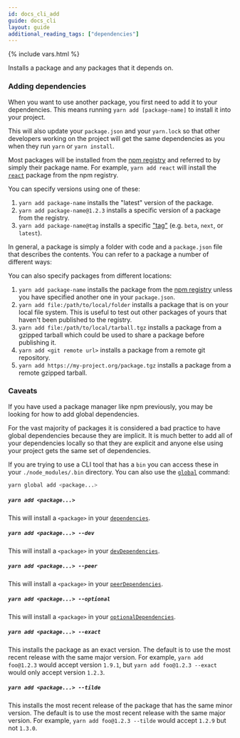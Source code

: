 ```yaml
---
id: docs_cli_add
guide: docs_cli
layout: guide
additional_reading_tags: ["dependencies"]
---
```


{% include vars.html %}

<p class="lead">Installs a package and any packages that it depends on.</p>

### Adding dependencies <a class="toc" id="toc-adding-dependencies" href="#toc-adding-dependencies"></a>

When you want to use another package, you first need to add it to your
dependencies. This means running `yarn add [package-name]` to install it into
your project.

This will also update your `package.json` and your `yarn.lock` so that other
developers working on the project will get the same dependencies as you when
they run `yarn` or `yarn install`.

Most packages will be installed from the [npm registry](https://www.npmjs.com/)
and referred to by simply their package name. For example, `yarn add react`
will install the [`react`](https://www.npmjs.com/package/react) package from
the npm registry.

You can specify versions using one of these:

1. `yarn add package-name` installs the "latest" version of the package.
2. `yarn add package-name@1.2.3` installs a specific version of a package from
  the registry.
3. `yarn add package-name@tag` installs a specific
  ["tag"]({{url_base}}/docs/cli/tag) (e.g. `beta`, `next`, or `latest`).

In general, a package is simply a folder with code and a `package.json` file
that describes the contents. You can refer to a package a number of different
ways:

You can also specify packages from different locations:

1. `yarn add package-name` installs the package from the
  [npm registry](https://www.npmjs.com/) unless you have specified another one
  in your `package.json`.
2. `yarn add file:/path/to/local/folder` installs a package that is on your
  local file system. This is useful to test out other packages of yours that
  haven't been published to the registry.
3. `yarn add file:/path/to/local/tarball.tgz` installs a package from a gzipped
  tarball which could be used to share a package before publishing it.
4. `yarn add <git remote url>` installs a package from a remote git repository.
5. `yarn add https://my-project.org/package.tgz` installs a package from a
  remote gzipped tarball.

### Caveats <a class="toc" id="toc-caveats" href="#toc-caveats"></a>

If you have used a package manager like npm previously, you may be looking for
how to add global dependencies.

For the vast majority of packages it is considered a bad practice to have
global dependencies because they are implicit. It is much better to add
all of your dependencies locally so that they are explicit and anyone else
using your project gets the same set of dependencies.

If you are trying to use a CLI tool that has a `bin` you can access these in
your `./node_modules/.bin` directory. You can also use the
[`global`]({{url_base}}/docs/cli/global) command:

```sh
yarn global add <package...>
```

##### `yarn add <package...>` <a class="toc" id="toc-yarn-add" href="#toc-yarn-add"></a>

This will install a `<package>` in your
[`dependencies`]({{url_base}}/docs/dependency-types#toc-dependencies).

##### `yarn add <package...> --dev` <a class="toc" id="toc-yarn-add-dev" href="#toc-yarn-add-dev"></a>

This will install a `<package>` in your
[`devDependencies`]({{url_base}}/docs/dependency-types#toc-dev-dependencies).

##### `yarn add <package...> --peer` <a class="toc" id="toc-yarn-add-peer" href="#toc-yarn-add-peer"></a>

This will install a `<package>` in your
[`peerDependencies`]({{url_base}}/docs/dependency-types#toc-peer-dependencies).

##### `yarn add <package...> --optional` <a class="toc" id="toc-yarn-add-optional" href="#toc-yarn-add-optional"></a>

This will install a `<package>` in your
[`optionalDependencies`]({{url_base}}/docs/dependency-types#toc-optional-dependencies).

##### `yarn add <package...> --exact` <a class="toc" id="toc-yarn-add-exact" href="#toc-yarn-add-exact"></a>

This installs the package as an exact version. The default is to use the most
recent release with the same major version. For example, `yarn add foo@1.2.3`
would accept version `1.9.1`, but `yarn add foo@1.2.3 --exact` would only
accept version `1.2.3`.

##### `yarn add <package...> --tilde` <a class="toc" id="toc-yarn-add-tilde" href="#toc-yarn-add-tilde"></a>

This installs the most recent release of the package that has the same minor
version. The default is to use the most recent release with the same major
version. For example, `yarn add foo@1.2.3 --tilde` would accept `1.2.9` but not
`1.3.0`.
